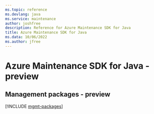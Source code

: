 ```yaml
---
ms.topic: reference
ms.devlang: java
ms.service: maintenance
author: joshfree
description: Reference for Azure Maintenance SDK for Java
title: Azure Maintenance SDK for Java
ms.data: 10/06/2022
ms.author: jfree
---
```

# Azure Maintenance SDK for Java - preview

## Management packages - preview
[!INCLUDE [mgmt-packages](maintenance-mgmt-index.md)]